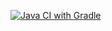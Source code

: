 [![Java CI with Gradle](https://github.com/NadezhdaAntanachuk/patterns2/actions/workflows/gradle.yml/badge.svg)](https://github.com/NadezhdaAntanachuk/patterns2/actions/workflows/gradle.yml)